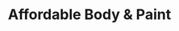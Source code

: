 ---
title: "Affordable Body & Paint"
url: /grand-junction/affordable-body-and-paint/
shop: car repair
---